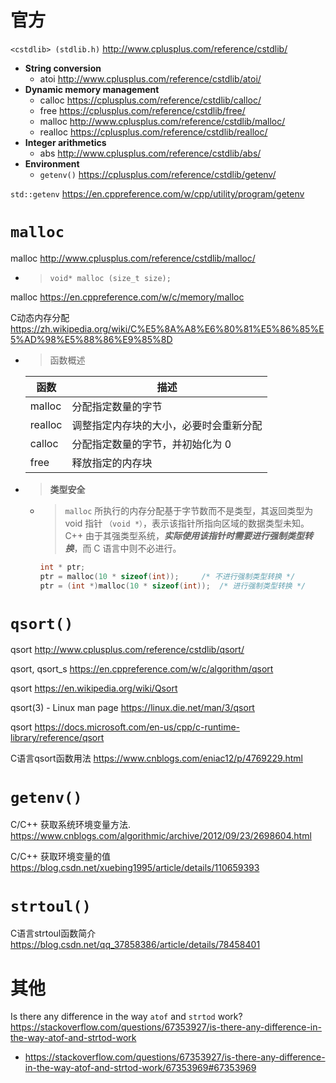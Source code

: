 
# 官方

`<cstdlib> (stdlib.h)` http://www.cplusplus.com/reference/cstdlib/
- **String conversion**
  * atoi http://www.cplusplus.com/reference/cstdlib/atoi/
- **Dynamic memory management**
  * calloc https://cplusplus.com/reference/cstdlib/calloc/
  * free https://cplusplus.com/reference/cstdlib/free/
  * malloc http://www.cplusplus.com/reference/cstdlib/malloc/
  * realloc https://cplusplus.com/reference/cstdlib/realloc/
- **Integer arithmetics**
  * abs http://www.cplusplus.com/reference/cstdlib/abs/
- **Environment**
  * `getenv()` https://cplusplus.com/reference/cstdlib/getenv/

`std::getenv` https://en.cppreference.com/w/cpp/utility/program/getenv

# `malloc` 

malloc http://www.cplusplus.com/reference/cstdlib/malloc/
- > `void* malloc (size_t size);`

malloc https://en.cppreference.com/w/c/memory/malloc

C动态内存分配 https://zh.wikipedia.org/wiki/C%E5%8A%A8%E6%80%81%E5%86%85%E5%AD%98%E5%88%86%E9%85%8D
- > 函数概述

  | 函数 | 描述 |
  | --- | --- |
  | malloc	| 分配指定数量的字节 |
  | realloc | 调整指定内存块的大小，必要时会重新分配 |
  | calloc | 分配指定数量的字节，并初始化为 0 |
  | free | 释放指定的内存块 |

- > **类型安全**
  * > `malloc` 所执行的内存分配基于字节数而不是类型，其返回类型为 void 指针 `（void *）`，表示该指针所指向区域的数据类型未知。C++ 由于其强类型系统，***实际使用该指针时需要进行强制类型转换***，而 C 语言中则不必进行。
    ```c
    int * ptr;
    ptr = malloc(10 * sizeof(int));		/* 不进行强制类型转换 */
    ptr = (int *)malloc(10 * sizeof(int));	/* 进行强制类型转换 */
    ```

# `qsort()`

qsort http://www.cplusplus.com/reference/cstdlib/qsort/

qsort, qsort_s https://en.cppreference.com/w/c/algorithm/qsort

qsort https://en.wikipedia.org/wiki/Qsort

qsort(3) - Linux man page https://linux.die.net/man/3/qsort

qsort https://docs.microsoft.com/en-us/cpp/c-runtime-library/reference/qsort

C语言qsort函数用法 https://www.cnblogs.com/eniac12/p/4769229.html

# `getenv()`

C/C++ 获取系统环境变量方法. https://www.cnblogs.com/algorithmic/archive/2012/09/23/2698604.html

C/C++ 获取环境变量的值 https://blog.csdn.net/xuebing1995/article/details/110659393

# `strtoul()`

C语言strtoul函数简介 https://blog.csdn.net/qq_37858386/article/details/78458401

# 其他

Is there any difference in the way `atof` and `strtod` work? https://stackoverflow.com/questions/67353927/is-there-any-difference-in-the-way-atof-and-strtod-work
- https://stackoverflow.com/questions/67353927/is-there-any-difference-in-the-way-atof-and-strtod-work/67353969#67353969
